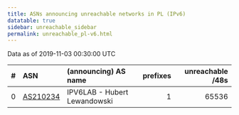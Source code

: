 ```yaml
---
title: ASNs announcing unreachable networks in PL (IPv6)
datatable: true
sidebar: unreachable_sidebar
permalink: unreachable_pl-v6.html
---
```


Data as of 2019-11-03 00:30:00 UTC


<div class="datatable-begin"></div>

|   # | ASN                                      | (announcing) AS name         |   prefixes |   unreachable /48s |
|----:|:-----------------------------------------|:-----------------------------|-----------:|-------------------:|
|   0 | [AS210234](unreachable_AS210234-v6.html) | IPV6LAB - Hubert Lewandowski |          1 |              65536 |

<div class="datatable-end"></div>